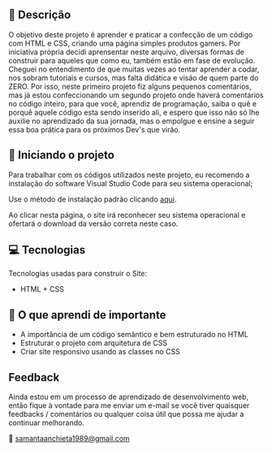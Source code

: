 
##  :memo: Descrição

O objetivo deste projeto é aprender e praticar a confecção de um código com HTML e CSS, criando uma página simples produtos gamers.
Por iniciativa própria decidi aprensentar neste arquivo, diversas formas de construir para aqueles que como eu, também estão em fase de evolução.
Cheguei no entendimento de que muitas vezes ao tentar aprender a codar, nos sobram tutoriais e cursos, mas falta didática e visão de quem parte do ZERO.
Por isso, neste primeiro projeto fiz alguns pequenos comentários, mas já estou confeccionando um segundo projeto onde haverá comentários no código inteiro, para que você, aprendiz de programação, saiba o quê e porquê aquele código esta sendo inserido ali, e espero que isso não só lhe auxilie no aprendizado da sua jornada, mas o empolgue e ensine a seguir essa boa prática para os próximos Dev's que virão.

## :running: Iniciando o projeto

Para trabalhar com os códigos utilizados neste projeto, eu recomendo a instalação do software Visual Studio Code para seu sistema operacional;

Use o método de instalação padrão clicando [aqui](https://code.visualstudio.com/).

Ao clicar nesta página, o site irá reconhecer seu sistema operacional e ofertará o download da versão correta neste caso.


## :computer: Tecnologias

Tecnologias usadas para construir o Site:

- HTML + CSS

## :notebook_with_decorative_cover: O que aprendi de importante

- A importância de um código semântico e bem estruturado no HTML
- Estruturar o projeto com arquitetura de CSS
- Criar site responsivo usando as classes no CSS

## Feedback
Ainda estou em um processo de aprendizado de desenvolvimento web, então fique à vontade para me enviar um e-mail se você tiver quaisquer feedbacks / comentários ou qualquer coisa útil que possa me ajudar a continuar melhorando.

:email: samantaanchieta1989@gmail.com
